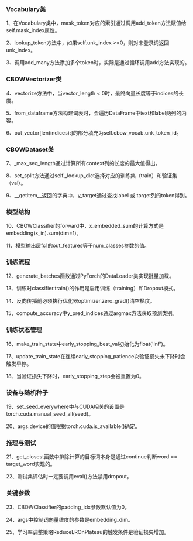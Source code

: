 ### Vocabulary类
1、在Vocabulary类中，mask_token对应的索引通过调用add_token方法赋值给self.mask_index属性。

2、lookup_token方法中，如果self.unk_index >=0，则对未登录词返回unk_index。

3、调用add_many方法添加多个token时，实际是通过循环调用add方法实现的。

### CBOWVectorizer类
4、vectorize方法中，当vector_length < 0时，最终向量长度等于indices的长度。

5、from_dataframe方法构建词表时，会遍历DataFrame中text和label两列的内容。

6、out_vector[len(indices):]的部分填充为self.cbow_vocab.unk_token_id。

### CBOWDataset类
7、_max_seq_length通过计算所有context列的长度的最大值得出。

8、set_split方法通过self._lookup_dict选择对应的训练集（train）和验证集（val）。

9、__getitem__返回的字典中，y_target通过查找label 或 target列的token得到。

### 模型结构
10、CBOWClassifier的forward中，x_embedded_sum的计算方式是embedding(x_in).sum(dim=1)。

11、模型输出层fc1的out_features等于num_classes参数的值。

### 训练流程
12、generate_batches函数通过PyTorch的DataLoader类实现批量加载。

13、训练时classifier.train()的作用是启用训练（training）和Dropout模式。

14、反向传播前必须执行优化器optimizer.zero_grad()清空梯度。

15、compute_accuracy中y_pred_indices通过argmax方法获取预测类别。

### 训练状态管理
16、make_train_state中early_stopping_best_val初始化为float('inf')。

17、update_train_state在连续early_stopping_patience次验证损失未下降时会触发早停。

18、当验证损失下降时，early_stopping_step会被重置为0。

### 设备与随机种子
19、set_seed_everywhere中与CUDA相关的设置是torch.cuda.manual_seed_all(seed)。

20、args.device的值根据torch.cuda.is_available()确定。

### 推理与测试
21、get_closest函数中排除计算的目标词本身是通过continue判断word == target_word实现的。

22、测试集评估时一定要调用eval()方法禁用dropout。

### 关键参数
23、CBOWClassifier的padding_idx参数默认值为0。

24、args中控制词向量维度的参数是embedding_dim。

25、学习率调整策略ReduceLROnPlateau的触发条件是验证损失增加。

